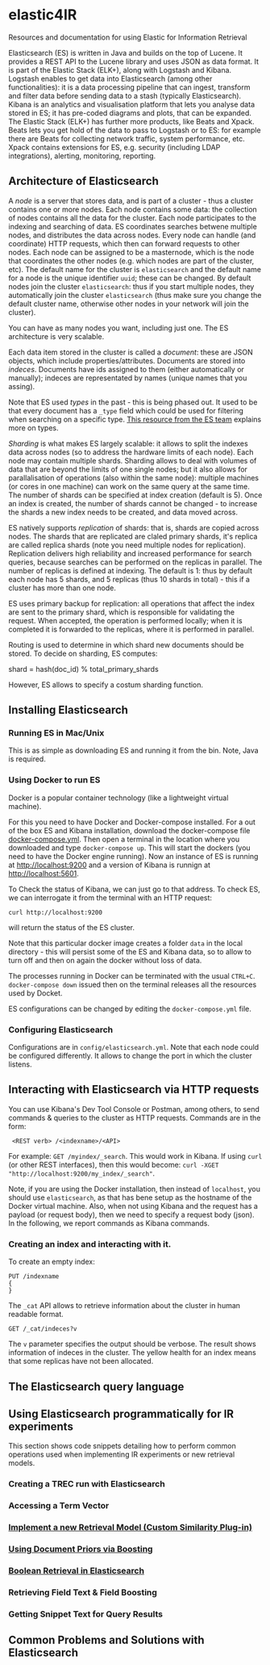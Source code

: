 # elastic4IR
Resources and documentation for using Elastic for Information Retrieval

Elasticsearch (ES) is written in Java and builds on the top of Lucene. It provides a REST API to the Lucene library and uses JSON as data format. It is part of the Elastic Stack (ELK+), along with Logstash and Kibana. Logstash enables to get data into Elasticsearch (among other functionalities): it is a data processing pipeline that can ingest, transform and filter data before sending data to a stash (typically Elasticsearch). Kibana is an analytics and visualisation platform that lets you analyse data stored in ES; it has pre-coded diagrams and plots, that can be expanded. The Elastic Stack (ELK+) has further more products, like Beats and Xpack. Beats lets you get hold of the data to pass to Logstash or to ES: for example there are Beats for collecting network traffic, system performance, etc. Xpack contains extensions for ES, e.g. security (including LDAP integrations), alerting, monitoring, reporting. 

## Architecture of Elasticsearch
A *node* is a server that stores data, and is part of a cluster - thus a cluster contains one or more nodes. Each node contains some data: the collection of nodes contains all the data for the cluster. Each node participates to the indexing and searching of data. ES coordinates searches betwene multiple nodes, and distributes the data across nodes. Every node can handle (and coordinate) HTTP requests, which then can forward requests to other nodes. Each node can be assigned to be a masternode, which is the node that coordinates the other nodes (e.g. which nodes are part of the cluster, etc). The default name for the cluster is `elasticsearch` and the default name for a node is the unique identifier `uuid`; these can be changed. By default nodes join the cluster `elasticsearch`: thus if you start multiple nodes, they automatically join the cluster `elasticsearch` (thus make sure you change the default cluster name, otherwise other nodes in your network will join the cluster).

You can have as many nodes you want, including just one. The ES architecture is very scalable.

Each data item stored in the cluster is called a *document*: these are JSON objects, which include properties/attributes. Documents are stored into *indeces*. Documents have ids assigned to them (either automatically or manually); indeces are representated by names (unique names that you assing). 

Note that ES used *types* in the past - this is being phased out. It used to be that every document has a `_type` field which could be used for filtering when searching on a specific type. [This resource from the ES team](https://www.elastic.co/blog/index-vs-type) explains more on types.

*Sharding* is what makes ES largely scalable: it allows to split the indexes data across nodes (so to address the hardware limits of each node). Each node may contain multiple shards. Sharding allows to deal with volumes of data that are beyond the limits of one single nodes; but it also allows for parallalisation of operations (also within the same node): multiple machines (or cores in one machine) can work on the same query at the same time. The number of shards can be specified at index creation (default is 5). Once an index is created, the number of shards cannot be changed - to increase the shards a new index needs to be created, and data moved across.

ES natively supports *replication* of shards: that is, shards are copied across nodes. The shards that are replicated are claled primary shards, it's replica are called replica shards (note you need multiple nodes for replication). Replication delivers high reliability and increased performance for search queries, because searches can be performed on the replicas in parallel. The number of replicas is defined at indexing. The default is 1: thus by default each node has 5 shards, and 5 replicas (thus 10 shards in total) - this if a cluster has more than one node. 

ES uses primary backup for replication: all operations that affect the index are sent to the primary shard, which is responsible for validating the request. When accepted, the operation is performed locally; when it is completed it is forwarded to the replicas, where it is performed in parallel.

Routing is used to determine in which shard new documents should be stored. To decide on sharding, ES computes:

shard = hash(doc_id) % total_primary_shards

However, ES allows to specify a costum sharding function.



## Installing Elasticsearch 

### Running ES in Mac/Unix

This is as simple as downloading ES and running it from the bin. Note, Java is required.


### Using Docker to run ES

Docker is a popular container technology (like a lightweight virtual machine). 

For this you need to have Docker and Docker-compose installed. For a out of the box ES and Kibana installation, download the docker-compose file [docker-compose.yml](https://github.com/codingexplained/complete-guide-to-elasticsearch/blob/master/docker-compose.yml). Then open a terminal in the location where you downloaded and type `docker-compose up`. This will start the dockers (you need to have the Docker engine running). Now an instance of ES is running at [http://localhost:9200](http://localhost:9200) and a version of Kibana is runnign at [http://localhost:5601](http://localhost:5601).

To Check the status of Kibana, we can just go to that address. To check ES, we can interrogate it from the terminal with an HTTP request:

```curl http://localhost:9200```

will return the status of the ES cluster.

Note that this particular docker image creates a folder `data` in the local directory - this will persist some of the ES and Kibana data, so to allow to turn off and then on again the docker without loss of data.

The processes running in Docker can be terminated with the usual `CTRL+C`. `docker-compose down` issued then on the terminal releases all the resources used by Docket. 

ES configurations can be changed by editing the `docker-compose.yml` file.

### Configuring Elasticsearch

Configurations are in `config/elasticsearch.yml`. Note that each node could be configured differently.
It allows to change the port in which the cluster listens. 


## Interacting with Elasticsearch via HTTP requests

You can use Kibana's Dev Tool Console or Postman, among others, to send commands & queries to the cluster as HTTP requests.
Commands are in the form:

``` <REST verb> /<indexname>/<API>```

For example: `GET /myindex/_search`. This would work in Kibana. If using `curl` (or other REST interfaces), then this would become: `curl -XGET "http://localhost:9200/my_index/_search"`.

Note, if you are using the Docker installation, then instead of `localhost`, you should use `elasticsearch`, as that has bene setup as the hostname of the Docker virtual machine.
Also, when not using Kibana and the request has a payload (or request body), then we need to specify a request body (json).
In the following, we report commands as Kibana commands.

### Creating an index and interacting with it.

To create an empty index:

```
PUT /indexname
{
}
```

The `_cat` API allows to retrieve information about the cluster in human readable format.

```
GET /_cat/indeces?v
```

The `v` parameter specifies the output should be verbose. The result shows information of indeces in the cluster.
The yellow health for an index means that some replicas have not been allocated.

## The Elasticsearch query language

## Using Elasticsearch programmatically for IR experiments

This section shows code snippets detailing how to perform common operations used when implementing IR experiments or new retrieval models.

### Creating a TREC run with Elasticsearch

### Accessing a Term Vector

### [Implement a new Retrieval Model (Custom Similarity Plug-in)](https://github.com/ielab/elastic4IR/blob/master/custom_scoring/README.md)

### [Using Document Priors via Boosting](https://github.com/ielab/elastic4IR/blob/master/document_prior/README.md)

### [Boolean Retrieval in Elasticsearch](https://github.com/ielab/elastic4IR/blob/master/boolean_retrieval/Boolean%20Retrieval.ipynb)

### Retrieving Field Text & Field Boosting

### Getting Snippet Text for Query Results


## Common Problems and Solutions with Elasticsearch

